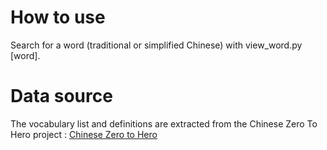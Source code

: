 # How to use
Search for a word (traditional or simplified Chinese) with view_word.py [word].

# Data source
The vocabulary list and definitions are extracted from the Chinese Zero To Hero project : [Chinese Zero to Hero](https://chinesezerotohero.teachable.com/)
